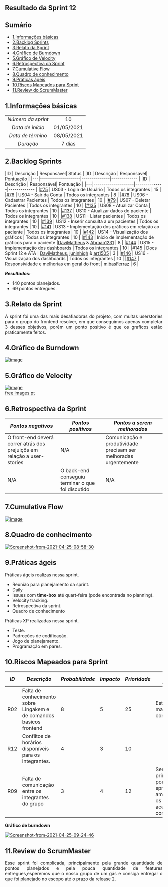 ## Resultado da Sprint 12

## Sumário


- [1.Informações básicas](#1informações-básicas)
- [2.Backlog Sprints](#2backlog-sprints)
- [3.Relato da Sprint](#3relato-da-sprint)
- [4.Gráfico de Burndown](#4gráfico-de-burndown)
- [5.Gráfico de Velocity](#5gráfico-de-velocity)
- [6.Retrospectiva da Sprint](#6retrospectiva-da-sprint)
- [7.Cumulative Flow](#7cumulative-flow)
- [8.Quadro de conhecimento](#8quadro-de-conhecimento)
- [9.Práticas ágeis](#9práticas-ágeis)
- [10.Riscos Mapeados para Sprint](#10riscos-mapeados-para-sprint)
- [11.Review do ScrumMaster](#11review-do-scrummaster)


## 1.Informações básicas

| | |
|:--:|:--:|
|*Número da sprint*|10|
|*Data de início*|01/05/2021|
|*Data de término*|08/05/2021| 
|*Duração*|7 dias|

## 2.Backlog Sprints

|ID | Descrição | Responsável| Status |
|ID | Descrição | Responsável| Pontuação |
|---|--------------------|--------------|------------- |
|ID | Descrição | Responsável| Pontuação |
|---|--------------------|--------------|------------- |
|[#75](https://github.com/fga-eps-mds/2020.2-CheeryUP/issues/75) | US03 - Login de Usuário | Todos os integrantes | 15 | 
|[#76](https://github.com/fga-eps-mds/2020.2-CheeryUP/issues/77) | US04 - Sair da Conta | Todos os integrantes | 8 | 
|[#78](https://github.com/fga-eps-mds/2020.2-CheeryUP/issues/78) | US06 - Cadastrar Pacientes | Todos os integrantes | 10 |
|[#79](https://github.com/fga-eps-mds/2020.2-CheeryUP/issues/79) | US07 - Deletar Pacientes | Todos os integrantes | 10 |
|[#135](https://github.com/fga-eps-mds/2020.2-CheeryUP/issues/135) | US08 - Atualizar Conta | Todos os integrantes | 10 |
|[#137](https://github.com/fga-eps-mds/2020.2-CheeryUP/issues/137) | US10 - Atualizar dados do paciente | Todos os integrantes | 10 |
|[#138](https://github.com/fga-eps-mds/2020.2-CheeryUP/issues/138) | US11 - Listar pacientes | Todos os integrantes | 10 |
|[#139](https://github.com/fga-eps-mds/2020.2-CheeryUP/issues/139) | US12 - Inserir consulta a um pacientes | Todos os integrantes | 10 |
|[#141](https://github.com/fga-eps-mds/2020.2-CheeryUP/issues/141) | US13 - Implementação dos gráficos em relação ao paciente | Todos os integrantes | 10 |
|[#142](https://github.com/fga-eps-mds/2020.2-CheeryUP/issues/142) | US14 - Visualização dos gráficos | Todos os integrantes | 10 |
|[#143](https://github.com/fga-eps-mds/2020.2-CheeryUP/issues/143) | Inicio de implementação de gráficos para o paciente |[DaviMatheus](https://github.com/DaviMatheus) & [Abraao1231](https://github.com/Abraao1231) | 8 |
|[#144](https://github.com/fga-eps-mds/2020.2-CheeryUP/issues/144) | US15 - Implementação dos dashboards | Todos os integrantes | 10 |
|[#145](https://github.com/fga-eps-mds/2020.2-CheeryUP/issues/145) | Docs Sprint 12 e ATA | [DaviMatheus](https://github.com/DaviMatheus), [juninhigh](https://github.com/juninhigh) & [art1505](https://github.com/art1505) | 3 |
|[#146](https://github.com/fga-eps-mds/2020.2-CheeryUP/issues/146) | US16 - Visualização dos dashboards | Todos os integrantes | 10 |
|[#147](https://github.com/fga-eps-mds/2020.2-CheeryUP/issues/147) | Responsividade e melhorias em geral do front | [mibasFerraz](https://github.com/mibasFerraz) | 6 | 
 


***Resultados:***
* 140 pontos planejados.
* 69 pontos entregues.


## 3.Relato da Sprint 
    
<div style="text-align: justify"> 
   A sprint foi uma das mais desafiadoras do projeto, com muitas userstories para o grupo do frontend resolver, em que conseguimos apenas completar 3 desses objetivos, porém um ponto positivo é que os graficos estão praticamente feitos.
</div>

## 4.Gráfico de Burndown
<div style="text-align: justify">
   <a href="https://ibb.co/MZyHmq9"><img src="https://i.ibb.co/ckK9jzx/image.png" alt="image" border="0"></a>

## 5.Gráfico de Velocity
<a href="https://ibb.co/tQpfDhR"><img src="https://i.ibb.co/2W32d6J/image.png" alt="image" border="0"></a><br /><a target='_blank' href='https://pt-br.imgbb.com/'>free images pt</a><br />

## 6.Retrospectiva da Sprint
|***Pontos negativos*** | ***Pontos positivos*** | ***Pontos a serem melhorados***| 
|--------------|----------------|--------------|
| O front-end deverá correr atrás dos prejuiçõs em relação a user-stories | N/A  | Comunicação e produtividade precisam ser melhoradas urgentemente |
| N/A | O back-end conseguiu terminar o que foi discutido| N/A | 

## 7.Cumulative Flow
<a href="https://ibb.co/TbJTfG6"><img src="https://i.ibb.co/qWhnS8K/image.png" alt="image" border="0"></a>

## 8.Quadro de conhecimento
<a href="https://ibb.co/bz32F9S"><img src="https://i.ibb.co/MMhGf0Y/Screenshot-from-2021-04-25-08-58-30.png" alt="Screenshot-from-2021-04-25-08-58-30" border="0"></a>

## 9.Práticas ágeis


Práticas ágeis realizas nessa sprint.

- Reunião para planejamento da sprint.  
- Daily
- Issues com **time-box** até quart-feira (pode encontrada no planning).
- Velocity tracking.
- Retrospectiva da sprint.
- Quadro de conhecimento


Práticas XP realizadas nessa sprint.
- Teste.
- Padroções de codificação.
- Jogo de planejamento.
- Programação em pares.


## 10.Riscos Mapeados para Sprint 
|***ID*** | ***Descrição*** |***Probabilidade***| ***Impacto***|***Prioridade***| ***Ação Preventiva***| 
|--------------|----------------|--------------|-----------|------------|---------------|
|R02  | Falta de conhecimento sobre Lingakem e de comandos basicos frontend | 8 |  5 | 25 | Estudo e madrugar ate conseguir |
|R12 | Conflitos de horários disponíveis para os integrantes. | 4 | 3 | 10 |
|R09 | Falta de comunicação entre os integrantes do grupo | 3 | 4 | 12 | Sempre deixar principais pontos das sprints em ambientes que os integrantes acessam constantemente.|


**Gráfico de burndown**
<div style="text-align: justify">
<a href="https://ibb.co/GvfLqHg"><img src="https://i.ibb.co/99mL7ZR/Screenshot-from-2021-04-25-09-24-46.jpg" alt="Screenshot-from-2021-04-25-09-24-46" border="0"></a>
</div>

## 11.Review do ScrumMaster
<div style="text-align: justify">
 Esse sprint foi complicada, principalmente pela grande quantidade de pontos planejados e pela pouca quantidade de features entregues,esperemos que o nosso grupo de um gás e consiga entregar o que foi planejado no escopo até o prazo da release 2.
</div>
